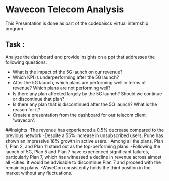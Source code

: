 # Wavecon Telecom Analysis

This Presentation is done as part of the codebaiscs virtual internship program

## Task :

Analyze the dashboard and provide insights on a ppt that addresses the following questions:

- What is the impact of the 5G launch on our revenue?
- Which KPI is underperforming after the 5G launch?
- After the 5G launch, which plans are performing well in terms of revenue? Which plans are not performing well?
- Is there any plan affected largely by the 5G launch? Should we continue or discontinue that plan?
- Is there any plan that is discontinued after the 5G launch? What is the reason for it?
- Create a presentation from the dashboard for our telecom client 'wavecon'.

##Insights
-The revenue has experienced a 0.5% decrease compared to the previous network
-Despite a 55% increase in unsubscribed users, Pune has shown an impressive 18% growth in active users.
-Among all the plans, Plan 1, Plan 2, and Plan 11 stand out as the top-performing plans.
-Following the launch of 5G, Plan 5 and Plan 7 have experienced significant failures, particularly Plan 7, which has witnessed a decline in revenue across almost all -cities. It would be advisable to discontinue Plan 7 and proceed with the remaining plans.
-WaveCon consistently holds the third position in the market without any fluctuations.
